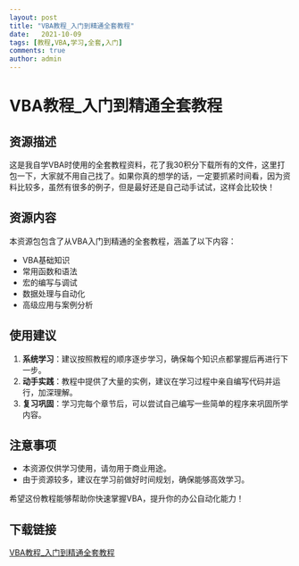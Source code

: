 ```yaml
---
layout: post
title: "VBA教程_入门到精通全套教程"
date:   2021-10-09
tags: [教程,VBA,学习,全套,入门]
comments: true
author: admin
---
```

# VBA教程_入门到精通全套教程

## 资源描述

这是我自学VBA时使用的全套教程资料，花了我30积分下载所有的文件，这里打包一下，大家就不用自己找了。如果你真的想学的话，一定要抓紧时间看，因为资料比较多，虽然有很多的例子，但是最好还是自己动手试试，这样会比较快！

## 资源内容

本资源包包含了从VBA入门到精通的全套教程，涵盖了以下内容：

- VBA基础知识
- 常用函数和语法
- 宏的编写与调试
- 数据处理与自动化
- 高级应用与案例分析

## 使用建议

1. **系统学习**：建议按照教程的顺序逐步学习，确保每个知识点都掌握后再进行下一步。
2. **动手实践**：教程中提供了大量的实例，建议在学习过程中亲自编写代码并运行，加深理解。
3. **复习巩固**：学习完每个章节后，可以尝试自己编写一些简单的程序来巩固所学内容。

## 注意事项

- 本资源仅供学习使用，请勿用于商业用途。
- 由于资源较多，建议在学习前做好时间规划，确保能够高效学习。

希望这份教程能够帮助你快速掌握VBA，提升你的办公自动化能力！

## 下载链接

[VBA教程_入门到精通全套教程](https://pan.quark.cn/s/dcd907f6f295)